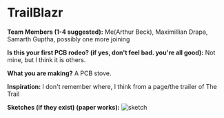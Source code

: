 # TrailBlazr

**Team Members (1-4 suggested):**
Me(Arthur Beck), Maximillian Drapa, Samarth Guptha, possibly one more joining

**Is this your first PCB rodeo? (if yes, don't feel bad. you're all good):**
Not mine, but I think it is others.

**What you are making?**
A PCB stove.

**Inspiration:**
I don't remember where, I think from a page/the trailer of The Trail

**Sketches (if they exist) (paper works):**
![sketch](https://github.com/AverseABFun/the-trail/assets/81586710/a554253b-d715-4013-9189-508a6928250b)
